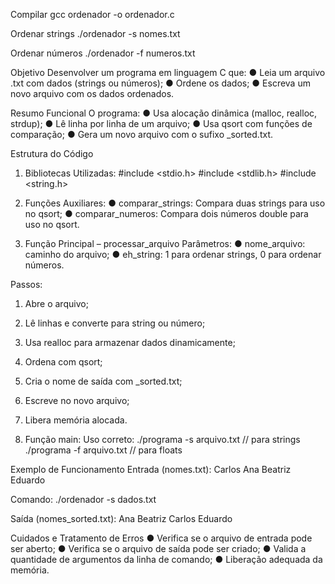 Compilar
gcc ordenador -o ordenador.c

Ordenar strings
./ordenador -s nomes.txt

Ordenar números
./ordenador -f numeros.txt

Objetivo
Desenvolver um programa em linguagem C que:
●	Leia um arquivo .txt com dados (strings ou números);
●	Ordene os dados;
●	Escreva um novo arquivo com os dados ordenados.


Resumo Funcional
O programa:
●	Usa alocação dinâmica (malloc, realloc, strdup);
●	Lê linha por linha de um arquivo;
●	Usa qsort com funções de comparação;
●	Gera um novo arquivo com o sufixo _sorted.txt.


Estrutura do Código

1. Bibliotecas Utilizadas:
#include <stdio.h>
#include <stdlib.h>
#include <string.h>

2. Funções Auxiliares:
●	comparar_strings: Compara duas strings para uso no qsort;
●	comparar_numeros: Compara dois números double para uso no qsort.

3. Função Principal – processar_arquivo
Parâmetros:
●	nome_arquivo: caminho do arquivo;
●	eh_string: 1 para ordenar strings, 0 para ordenar números.

Passos:
1.	Abre o arquivo;
2.	Lê linhas e converte para string ou número;
3.	Usa realloc para armazenar dados dinamicamente;
4.	Ordena com qsort;
5.	Cria o nome de saída com _sorted.txt;
6.	Escreve no novo arquivo;
7.	Libera memória alocada.

4. Função main:
Uso correto:
./programa -s arquivo.txt  // para strings
./programa -f arquivo.txt  // para floats

Exemplo de Funcionamento
Entrada (nomes.txt):
Carlos
Ana
Beatriz 
Eduardo

Comando:
./ordenador -s dados.txt

Saída (nomes_sorted.txt):
Ana
Beatriz 
Carlos
Eduardo

Cuidados e Tratamento de Erros
●	Verifica se o arquivo de entrada pode ser aberto;
●	Verifica se o arquivo de saída pode ser criado;
●	Valida a quantidade de argumentos da linha de comando;
●	Liberação adequada da memória.



